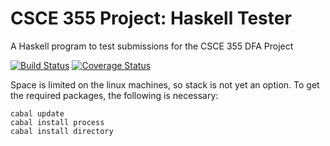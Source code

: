 # CSCE 355 Project: Haskell Tester
A Haskell program to test submissions for the CSCE 355 DFA Project

[![Build Status](https://travis-ci.org/qfjp/csce_dfa_project_test.svg?branch=master)](https://travis-ci.org/qfjp/csce_dfa_project_test/)
[![Coverage Status](https://coveralls.io/repos/github/qfjp/csce_dfa_project_test/badge.svg?branch=coverage)](https://coveralls.io/github/qfjp/csce_dfa_project_test?branch=coverage)

Space is limited on the linux machines, so stack is not yet an option.
To get the required packages, the following is necessary:

    cabal update
    cabal install process
    cabal install directory
